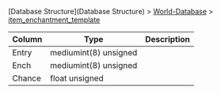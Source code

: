 [Database Structure](Database Structure) > [World-Database](World-Database) > [item_enchantment_template](item_enchantment_template)

Column | Type | Description
--- | --- | ---
Entry | mediumint(8) unsigned | 
Ench | mediumint(8) unsigned | 
Chance | float unsigned | 
